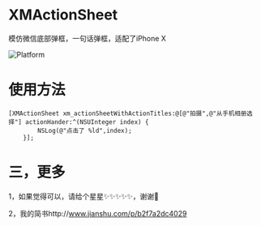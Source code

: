 # XMActionSheet
模仿微信底部弹框，一句话弹框，适配了iPhone X

![Platform](https://wx1.sinaimg.cn/mw690/e067b31fgy1flpoz1xr73j206e0duwem.jpg)

# 使用方法
```
[XMActionSheet xm_actionSheetWithActionTitles:@[@"拍摄",@"从手机相册选择"] actionHander:^(NSUInteger index) {
        NSLog(@"点击了 %ld",index);
    }];
```

# 三，更多

1，如果觉得可以，请给个星星✨✨✨✨✨，谢谢🙏

2，我的简书http://www.jianshu.com/p/b2f7a2dc4029
